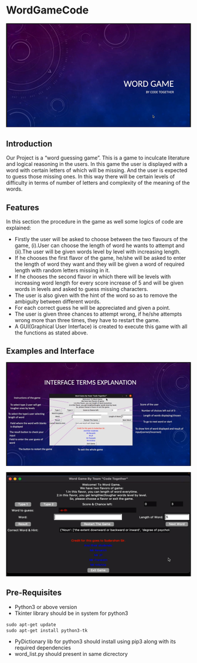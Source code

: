 # WordGameCode
<p>
<img src="./docs/frontPage.jpg"></img>
</p>

## Introduction
Our Project is a “word guessing game”. This is a game to inculcate literature and logical reasoning in the users. In this game the user is displayed with a word with certain letters of which will be missing. And the user is expected to guess those missing ones. In this way there will be certain levels of difficulty in terms of number of letters and complexity of the meaning of the words.

## Features
In this section the procedure in the game as well some logics of code are explained:
- Firstly the user will be asked to choose between the two flavours of the game, (i).User can choose the length of word he wants to attempt and (ii).The user will be given words level by level with increasing length.
- If he chooses the first flavor of the game, he/she will be asked to enter the length of word they want and they will be given a word of required length with random letters missing in it.
- If he chooses the second flavor in which there will be levels with increasing word length for every score increase of 5 and will be given words in levels and asked to guess missing characters.
- The user is also given with the hint of the word so as to remove the ambiguity between different words.
- For each correct guess he will be appreciated and given a point.
- The user is given three chances to attempt wrong, if he/she attempts wrong more than three times, they have to restart the game.
- A GUI(Graphical User Interface) is created to execute this game with all the functions as stated above.

## Examples and Interface
<p>
<img src="./docs/interface.jpg"></img>
</p>

<p>
<img src="./docs/example.jpg"></img>
</p>


## Pre-Requisites
- Python3 or above version
- Tkinter library should be in system for python3
```
sudo apt-get update
sudo apt-get install python3-tk
```
- PyDictionary lib for python3 should install using pip3 along with its required dependencies
- word_list.py should present in same dicrectory
